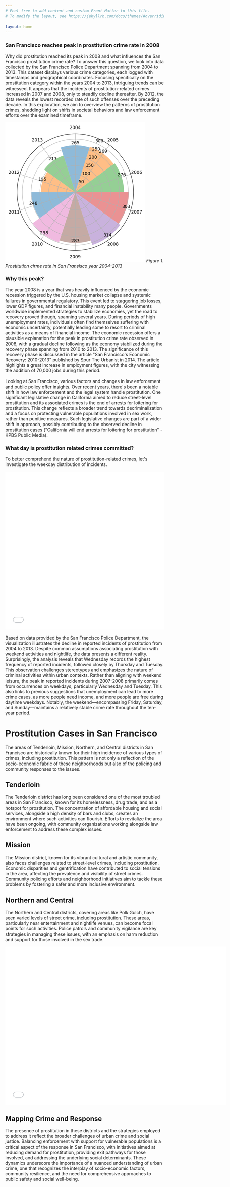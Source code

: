 ```yaml
---
# Feel free to add content and custom Front Matter to this file.
# To modify the layout, see https://jekyllrb.com/docs/themes/#overriding-theme-defaults

layout: home
---
```


<h3> San Francisco reaches peak in prostitution crime rate in 2008 </h3>	

<p>
Why did prostitution reached its peak in 2008 and what influences the San Francisco prostitution crime rate? To answer this question, we look into data collected by the San Francisco Police Department spanning from 2004 to 2013. This dataset displays various crime categories, each logged with timestamps and geographical coordinates.  Focusing specifically on the prostitution category within the years 2004 to 2013, intriguing trends can be witnessed. It appears that the incidents of prostitution-related crimes increased in 2007 and 2008, only to steadily decline thereafter. By 2012, the data reveals the lowest recorded rate of such offenses over the preceding decade.  In this exploration, we aim to overview the patterns of prostitution crimes, shedding light on shifts in societal behaviors and law enforcement efforts over the examined timeframe. 
</p>

![image broken :(](/assets/10y_prostitution.png) 
<em> 
Figure 1. Prostitution cirme rate in San Fransisco year 2004-2013 
</em>

<h3> Why this peak? </h3>
<p>
The year 2008 is a year that was heavily influenced by the economic recession triggered by the U.S. housing market collapse and systemic failures in governmental regulatory. This event led to staggering job losses, lower GDP figures, and financial instability many people. Governments worldwide implemented strategies to stabilize economies, yet the road to recovery proved though, spanning several years.  During periods of high unemployment rates, individuals often find themselves suffering with economic uncertainty, potentially leading some to resort to criminal activities as a means of financial income. The economic recession offers a plausible explanation for the peak in prostitution crime rate observed in 2008, with a gradual decline following as the economy stabilized during the recovery phase spanning from 2010 to 2013.  The significance of this recovery phase is discussed in the article "San Francisco's Economic Recovery: 2010-2013" published by Spur The Urbanist in 2014. The article highlights a great increase in employment figures, with the city witnessing the addition of 70,000 jobs during this period. 
<br>
<br>
Looking at San Francisco, various factors and changes in law enforcement and public policy offer insights. Over recent years, there's been a notable shift in how law enforcement and the legal system handle prostitution. One significant legislative change in California aimed to reduce street-level prostitution and its associated crimes is the end of arrests for loitering for prostitution. This change reflects a broader trend towards decriminalization and a focus on protecting vulnerable populations involved in sex work, rather than punitive measures. Such legislative changes are part of a wider shift in approach, possibly contributing to the observed decline in prostitution cases ("California will end arrests for loitering for prostitution" - KPBS Public Media).
</p>


<h3> What day is prostitution related crimes committed?</h3>


<p>
To better comprehend the nature of prostitution-related crimes, let's investigate the weekday distribution of incidents. 
</p>

<iframe src="/assets/interactive_bokeh_viz.html"
    sandbox="allow-same-origin allow-scripts"
    width="100%"
    height="500"
    scrolling="no"
    seamless="seamless"
    frameborder="0">
</iframe>

<p>
Based on data provided by the San Francisco Police Department, the visualization illustrates the decline in reported incidents of prostitution from 2004 to 2013. Despite common assumptions associating prostitution with weekend activities and nightlife, the data presents a different reality. Surprisingly, the analysis reveals that Wednesday records the highest frequency of reported incidents, followed closely by Thursday and Tuesday.  This observation challenges stereotypes and emphasizes the nature of criminal activities within urban contexts. Rather than aligning with weekend leisure, the peak in reported incidents during 2007-2008 primarily comes from occurrences on weekdays, particularly Wednesday and Tuesday. This also links to previous suggestions that unemployment can lead to more crime cases, as more people need income, and more people are free during daytime weekdays. Notably, the weekend—encompassing Friday, Saturday, and Sunday—maintains a relatively stable crime rate throughout the ten-year period.     
</p>

# Prostitution Cases in San Francisco

<p>
The areas of Tenderloin, Mission, Northern, and Central districts in San Francisco are historically known for their high incidence of various types of crimes, including prostitution. This pattern is not only a reflection of the socio-economic fabric of these neighborhoods but also of the policing and community responses to the issues.
</p>


## Tenderloin

<p>
The Tenderloin district has long been considered one of the most troubled areas in San Francisco, known for its homelessness, drug trade, and as a hotspot for prostitution. The concentration of affordable housing and social services, alongside a high density of bars and clubs, creates an environment where such activities can flourish. Efforts to revitalize the area have been ongoing, with community organizations working alongside law enforcement to address these complex issues.
</p>


## Mission

<p>
The Mission district, known for its vibrant cultural and artistic community, also faces challenges related to street-level crimes, including prostitution. Economic disparities and gentrification have contributed to social tensions in the area, affecting the prevalence and visibility of street crimes. Community policing efforts and neighborhood initiatives aim to tackle these problems by fostering a safer and more inclusive environment.
</p>


## Northern and Central

<p>
The Northern and Central districts, covering areas like Polk Gulch, have seen varied levels of street crime, including prostitution. These areas, particularly near entertainment and nightlife venues, can become focal points for such activities. Police patrols and community vigilance are key strategies in managing these issues, with an emphasis on harm reduction and support for those involved in the sex trade.
</p>

<iframe src="/assets/plotly_map.html" width="700" height="500" frameborder="0"></iframe>

## Mapping Crime and Response

<p>
The presence of prostitution in these districts and the strategies employed to address it reflect the broader challenges of urban crime and social justice. Balancing enforcement with support for vulnerable populations is a critical aspect of the response in San Francisco, with initiatives aimed at reducing demand for prostitution, providing exit pathways for those involved, and addressing the underlying social determinants.
These dynamics underscore the importance of a nuanced understanding of urban crime, one that recognizes the interplay of socio-economic factors, community resilience, and the need for comprehensive approaches to public safety and social well-being.
</p>




